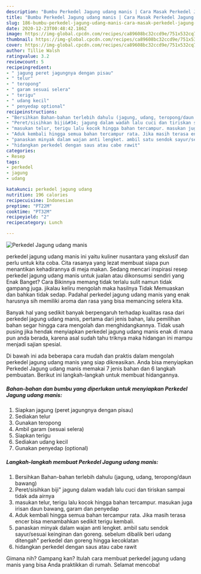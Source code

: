 ```yaml
---
description: "Bumbu Perkedel Jagung udang manis | Cara Masak Perkedel Jagung udang manis Yang Enak Dan Lezat"
title: "Bumbu Perkedel Jagung udang manis | Cara Masak Perkedel Jagung udang manis Yang Enak Dan Lezat"
slug: 186-bumbu-perkedel-jagung-udang-manis-cara-masak-perkedel-jagung-udang-manis-yang-enak-dan-lezat
date: 2020-12-23T00:48:42.186Z
image: https://img-global.cpcdn.com/recipes/ca89608bc32ccd9e/751x532cq70/perkedel-jagung-udang-manis-foto-resep-utama.jpg
thumbnail: https://img-global.cpcdn.com/recipes/ca89608bc32ccd9e/751x532cq70/perkedel-jagung-udang-manis-foto-resep-utama.jpg
cover: https://img-global.cpcdn.com/recipes/ca89608bc32ccd9e/751x532cq70/perkedel-jagung-udang-manis-foto-resep-utama.jpg
author: Tillie Walsh
ratingvalue: 3.2
reviewcount: 5
recipeingredient:
- " jagung peret jagungnya dengan pisau"
- " telur"
- " teropong"
- " garam sesuai selera"
- " terigu"
- " udang kecil"
- " penyedap optional"
recipeinstructions:
- "Bersihkan Bahan-bahan terlebih dahulu (jagung, udang, teropong/daun bawang)"
- "Peret/sisihkan biji&#34; jagung dalam wadah lalu cuci dan tiriskan sampai tidak ada airnya"
- "masukan telur, terigu lalu kocok hingga bahan tercampur. masukan juga irisan daun bawang, garam dan penyedap"
- "Aduk kembali hingga semua bahan tercampur rata. Jika masih terasa encer bisa menambahkan sedikit terigu kembali."
- "panaskan minyak dalam wajan anti lengket. ambil satu sendok sayur/sesuai keinginan dan goreng. sebelum dibalik beri udang ditengah&#34; perkedel dan goreng hingga kecoklatan"
- "hidangkan perkedel dengan saus atau cabe rawit"
categories:
- Resep
tags:
- perkedel
- jagung
- udang

katakunci: perkedel jagung udang 
nutrition: 196 calories
recipecuisine: Indonesian
preptime: "PT22M"
cooktime: "PT32M"
recipeyield: "2"
recipecategory: Lunch

---
```



![Perkedel Jagung udang manis](https://img-global.cpcdn.com/recipes/ca89608bc32ccd9e/751x532cq70/perkedel-jagung-udang-manis-foto-resep-utama.jpg)


perkedel jagung udang manis ini yaitu kuliner nusantara yang ekslusif dan perlu untuk kita coba. Cita rasanya yang lezat membuat siapa pun menantikan kehadirannya di meja makan.
Sedang mencari inspirasi resep perkedel jagung udang manis untuk jualan atau dikonsumsi sendiri yang Enak Banget? Cara Bikinnya memang tidak terlalu sulit namun tidak gampang juga. jikalau keliru mengolah maka hasilnya Tidak Memuaskan dan bahkan tidak sedap. Padahal perkedel jagung udang manis yang enak harusnya sih memiliki aroma dan rasa yang bisa memancing selera kita.



Banyak hal yang sedikit banyak berpengaruh terhadap kualitas rasa dari perkedel jagung udang manis, pertama dari jenis bahan, lalu pemilihan bahan segar hingga cara mengolah dan menghidangkannya. Tidak usah pusing jika hendak menyiapkan perkedel jagung udang manis enak di mana pun anda berada, karena asal sudah tahu triknya maka hidangan ini mampu menjadi sajian spesial.


Di bawah ini ada beberapa cara mudah dan praktis dalam mengolah perkedel jagung udang manis yang siap dikreasikan. Anda bisa menyiapkan Perkedel Jagung udang manis memakai 7 jenis bahan dan 6 langkah pembuatan. Berikut ini langkah-langkah untuk membuat hidangannya.

<!--inarticleads1-->

##### Bahan-bahan dan bumbu yang diperlukan untuk menyiapkan Perkedel Jagung udang manis:

1. Siapkan  jagung (peret jagungnya dengan pisau)
1. Sediakan  telur
1. Gunakan  teropong
1. Ambil  garam (sesuai selera)
1. Siapkan  terigu
1. Sediakan  udang kecil
1. Gunakan  penyedap (optional)




<!--inarticleads2-->

##### Langkah-langkah membuat Perkedel Jagung udang manis:

1. Bersihkan Bahan-bahan terlebih dahulu (jagung, udang, teropong/daun bawang)
1. Peret/sisihkan biji&#34; jagung dalam wadah lalu cuci dan tiriskan sampai tidak ada airnya
1. masukan telur, terigu lalu kocok hingga bahan tercampur. masukan juga irisan daun bawang, garam dan penyedap
1. Aduk kembali hingga semua bahan tercampur rata. Jika masih terasa encer bisa menambahkan sedikit terigu kembali.
1. panaskan minyak dalam wajan anti lengket. ambil satu sendok sayur/sesuai keinginan dan goreng. sebelum dibalik beri udang ditengah&#34; perkedel dan goreng hingga kecoklatan
1. hidangkan perkedel dengan saus atau cabe rawit




Gimana nih? Gampang kan? Itulah cara membuat perkedel jagung udang manis yang bisa Anda praktikkan di rumah. Selamat mencoba!

